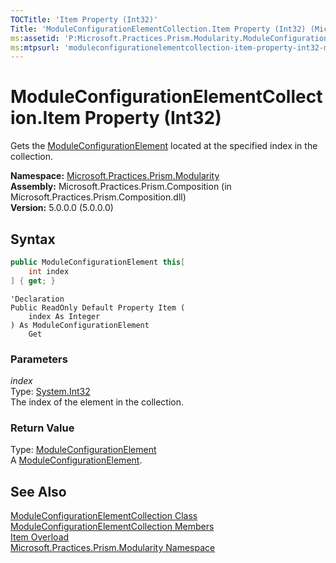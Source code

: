 ```yaml
---
TOCTitle: 'Item Property (Int32)'
Title: 'ModuleConfigurationElementCollection.Item Property (Int32) (Microsoft.Practices.Prism.Modularity)'
ms:assetid: 'P:Microsoft.Practices.Prism.Modularity.ModuleConfigurationElementCollection.Item(System.Int32)'
ms:mtpsurl: 'moduleconfigurationelementcollection-item-property-int32-mspp-modularity.md'
---
```


# ModuleConfigurationElementCollection.Item Property (Int32)

Gets the [ModuleConfigurationElement](/patterns-practices/reference/moduleconfigurationelement-class-mspp-modularity) located at the specified index in the collection.

**Namespace:** [Microsoft.Practices.Prism.Modularity](/patterns-practices/reference/mspp-modularity-namespace)  
**Assembly:** Microsoft.Practices.Prism.Composition (in Microsoft.Practices.Prism.Composition.dll)  
**Version:** 5.0.0.0 (5.0.0.0)

## Syntax

```C#
public ModuleConfigurationElement this[
	int index
] { get; }
```

```VB
'Declaration
Public ReadOnly Default Property Item ( 
	index As Integer
) As ModuleConfigurationElement
	Get
```

### Parameters

_index_  
Type: [System.Int32](http://msdn.microsoft.com/en-us/library/td2s409d)  
The index of the element in the collection.

### Return Value

Type: [ModuleConfigurationElement](/patterns-practices/reference/moduleconfigurationelement-class-mspp-modularity)  
A [ModuleConfigurationElement](/patterns-practices/reference/moduleconfigurationelement-class-mspp-modularity).

## See Also

[ModuleConfigurationElementCollection Class](/patterns-practices/reference/moduleconfigurationelementcollection-class-mspp-modularity)  
[ModuleConfigurationElementCollection Members](/patterns-practices/reference/moduleconfigurationelementcollection-members-mspp-modularity)  
[Item Overload](/patterns-practices/reference/moduleconfigurationelementcollection-item-property-mspp-modularity)  
[Microsoft.Practices.Prism.Modularity Namespace](/patterns-practices/reference/mspp-modularity-namespace)  